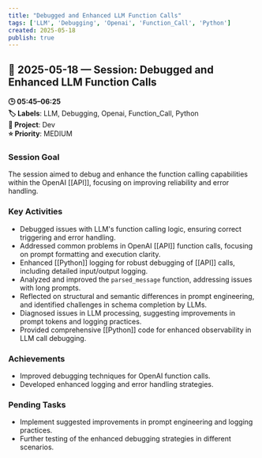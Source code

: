 ```yaml
---
title: "Debugged and Enhanced LLM Function Calls"
tags: ['LLM', 'Debugging', 'Openai', 'Function_Call', 'Python']
created: 2025-05-18
publish: true
---
```


## 📅 2025-05-18 — Session: Debugged and Enhanced LLM Function Calls

**🕒 05:45–06:25**  
**🏷️ Labels**: LLM, Debugging, Openai, Function_Call, Python  
**📂 Project**: Dev  
**⭐ Priority**: MEDIUM  


### Session Goal
The session aimed to debug and enhance the function calling capabilities within the OpenAI [[API]], focusing on improving reliability and error handling.

### Key Activities
- Debugged issues with LLM's function calling logic, ensuring correct triggering and error handling.
- Addressed common problems in OpenAI [[API]] function calls, focusing on prompt formatting and execution clarity.
- Enhanced [[Python]] logging for robust debugging of [[API]] calls, including detailed input/output logging.
- Analyzed and improved the `parsed_message` function, addressing issues with long prompts.
- Reflected on structural and semantic differences in prompt engineering, and identified challenges in schema completion by LLMs.
- Diagnosed issues in LLM processing, suggesting improvements in prompt tokens and logging practices.
- Provided comprehensive [[Python]] code for enhanced observability in LLM call debugging.

### Achievements
- Improved debugging techniques for OpenAI function calls.
- Developed enhanced logging and error handling strategies.

### Pending Tasks
- Implement suggested improvements in prompt engineering and logging practices.
- Further testing of the enhanced debugging strategies in different scenarios.
